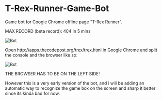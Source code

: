 # T-Rex-Runner-Game-Bot
Game bot for Google Chrome offline page "T-Rex Runner".

MAX RECORD (beta record): 404 in 5 mins

![Bot](https://camo.githubusercontent.com/95dff86a8aad6b875dd82fe6ba4f6ccb3a36a392/687474703a2f2f692e696d6775722e636f6d2f396f4f376151392e676966)

Open http://apps.thecodepost.org/trex/trex.html in Google Chrome and split the console and the browser like so:

![Bot](https://css-tricks.com/wp-content/uploads/2016/01/cinch.gif)

THE BROWSER HAS TO BE ON THE LEFT SIDE!

However this is a very early version of the bot, and i will be adding an automatic way to recognize the game box on the screen and sharp it better since its kinda bad for now.

